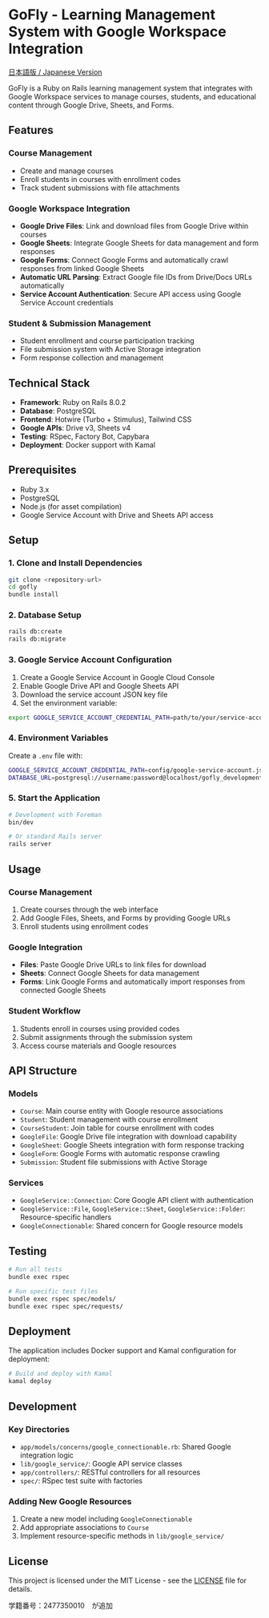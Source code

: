 # GoFly - Learning Management System with Google Workspace Integration

[日本語版 / Japanese Version](README_ja.md)

GoFly is a Ruby on Rails learning management system that integrates with Google Workspace services to manage courses, students, and educational content through Google Drive, Sheets, and Forms.

## Features

### Course Management
- Create and manage courses
- Enroll students in courses with enrollment codes
- Track student submissions with file attachments

### Google Workspace Integration
- **Google Drive Files**: Link and download files from Google Drive within courses
- **Google Sheets**: Integrate Google Sheets for data management and form responses
- **Google Forms**: Connect Google Forms and automatically crawl responses from linked Google Sheets
- **Automatic URL Parsing**: Extract Google file IDs from Drive/Docs URLs automatically
- **Service Account Authentication**: Secure API access using Google Service Account credentials

### Student & Submission Management
- Student enrollment and course participation tracking
- File submission system with Active Storage integration
- Form response collection and management

## Technical Stack

- **Framework**: Ruby on Rails 8.0.2
- **Database**: PostgreSQL
- **Frontend**: Hotwire (Turbo + Stimulus), Tailwind CSS
- **Google APIs**: Drive v3, Sheets v4
- **Testing**: RSpec, Factory Bot, Capybara
- **Deployment**: Docker support with Kamal

## Prerequisites

- Ruby 3.x
- PostgreSQL
- Node.js (for asset compilation)
- Google Service Account with Drive and Sheets API access

## Setup

### 1. Clone and Install Dependencies

```bash
git clone <repository-url>
cd gofly
bundle install
```

### 2. Database Setup

```bash
rails db:create
rails db:migrate
```

### 3. Google Service Account Configuration

1. Create a Google Service Account in Google Cloud Console
2. Enable Google Drive API and Google Sheets API
3. Download the service account JSON key file
4. Set the environment variable:

```bash
export GOOGLE_SERVICE_ACCOUNT_CREDENTIAL_PATH=path/to/your/service-account-key.json
```

### 4. Environment Variables

Create a `.env` file with:

```bash
GOOGLE_SERVICE_ACCOUNT_CREDENTIAL_PATH=config/google-service-account.json
DATABASE_URL=postgresql://username:password@localhost/gofly_development
```

### 5. Start the Application

```bash
# Development with Foreman
bin/dev

# Or standard Rails server
rails server
```

## Usage

### Course Management
1. Create courses through the web interface
2. Add Google Files, Sheets, and Forms by providing Google URLs
3. Enroll students using enrollment codes

### Google Integration
- **Files**: Paste Google Drive URLs to link files for download
- **Sheets**: Connect Google Sheets for data management
- **Forms**: Link Google Forms and automatically import responses from connected Google Sheets

### Student Workflow
1. Students enroll in courses using provided codes
2. Submit assignments through the submission system
3. Access course materials and Google resources

## API Structure

### Models
- `Course`: Main course entity with Google resource associations
- `Student`: Student management with course enrollment
- `CourseStudent`: Join table for course enrollment with codes
- `GoogleFile`: Google Drive file integration with download capability
- `GoogleSheet`: Google Sheets integration with form response tracking
- `GoogleForm`: Google Forms with automatic response crawling
- `Submission`: Student file submissions with Active Storage

### Services
- `GoogleService::Connection`: Core Google API client with authentication
- `GoogleService::File`, `GoogleService::Sheet`, `GoogleService::Folder`: Resource-specific handlers
- `GoogleConnectionable`: Shared concern for Google resource models

## Testing

```bash
# Run all tests
bundle exec rspec

# Run specific test files
bundle exec rspec spec/models/
bundle exec rspec spec/requests/
```

## Deployment

The application includes Docker support and Kamal configuration for deployment:

```bash
# Build and deploy with Kamal
kamal deploy
```

## Development

### Key Directories
- `app/models/concerns/google_connectionable.rb`: Shared Google integration logic
- `lib/google_service/`: Google API service classes
- `app/controllers/`: RESTful controllers for all resources
- `spec/`: RSpec test suite with factories

### Adding New Google Resources
1. Create a new model including `GoogleConnectionable`
2. Add appropriate associations to `Course`
3. Implement resource-specific methods in `lib/google_service/`

## License

This project is licensed under the MIT License - see the [LICENSE](LICENSE) file for details.

学籍番号：2477350010　が追加
